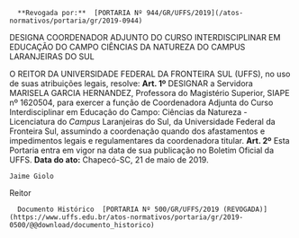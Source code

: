       **Revogada por:**  [PORTARIA Nº 944/GR/UFFS/2019](/atos-normativos/portaria/gr/2019-0944) 

   DESIGNA COORDENADOR ADJUNTO DO CURSO INTERDISCIPLINAR EM EDUCAÇÃO DO CAMPO CIÊNCIAS DA NATUREZA DO CAMPUS LARANJEIRAS DO SUL  

 O REITOR DA UNIVERSIDADE FEDERAL DA FRONTEIRA SUL (UFFS), no uso de suas atribuições legais, resolve:   **Art. 1º**  DESIGNAR a Servidora MARISELA GARCIA HERNANDEZ, Professora do Magistério Superior, SIAPE nº 1620504, para exercer a função de Coordenadora Adjunta do Curso Interdisciplinar em Educação do Campo: Ciências da Natureza - Licenciatura do *Campus*  Laranjeiras do Sul, da Universidade Federal da Fronteira Sul, assumindo a coordenação quando dos afastamentos e impedimentos legais e regulamentares da coordenadora titular.   **Art. 2º**  Esta Portaria entra em vigor na data de sua publicação no Boletim Oficial da UFFS.        **Data do ato:** Chapecó-SC, 21 de maio de 2019.   
 

    Jaime Giolo   
 Reitor 

      Documento Histórico  [PORTARIA Nº 500/GR/UFFS/2019 (REVOGADA)](https://www.uffs.edu.br/atos-normativos/portaria/gr/2019-0500/@@download/documento_historico)     
      
